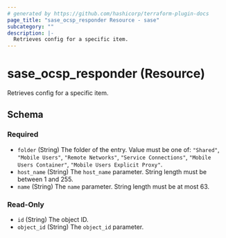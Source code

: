 ```yaml
---
# generated by https://github.com/hashicorp/terraform-plugin-docs
page_title: "sase_ocsp_responder Resource - sase"
subcategory: ""
description: |-
  Retrieves config for a specific item.
---
```


# sase_ocsp_responder (Resource)

Retrieves config for a specific item.



<!-- schema generated by tfplugindocs -->
## Schema

### Required

- `folder` (String) The folder of the entry. Value must be one of: `"Shared"`, `"Mobile Users"`, `"Remote Networks"`, `"Service Connections"`, `"Mobile Users Container"`, `"Mobile Users Explicit Proxy"`.
- `host_name` (String) The `host_name` parameter. String length must be between 1 and 255.
- `name` (String) The `name` parameter. String length must be at most 63.

### Read-Only

- `id` (String) The object ID.
- `object_id` (String) The `object_id` parameter.


